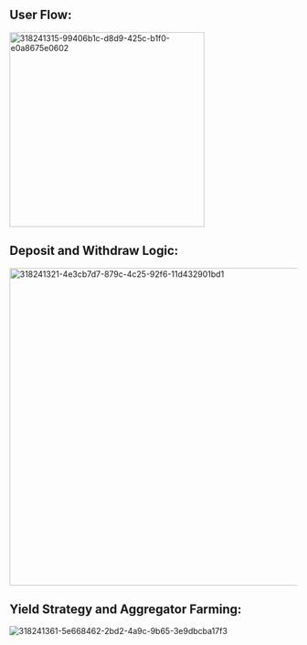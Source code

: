 
## User Flow:
<img width="341" alt="318241315-99406b1c-d8d9-425c-b1f0-e0a8675e0602" src="https://github.com/user-attachments/assets/43160dac-3e0c-491f-9978-960cef9e89b0">

## Deposit and Withdraw Logic:
<img width="556" alt="318241321-4e3cb7d7-879c-4c25-92f6-11d432901bd1" src="https://github.com/user-attachments/assets/581ab70a-98e1-43e0-ad3f-cb35c6e9d2c4">

## Yield Strategy and Aggregator Farming:
![318241361-5e668462-2bd2-4a9c-9b65-3e9dbcba17f3](https://github.com/user-attachments/assets/06678630-ed3b-44e1-949f-0eb3c79bb652)
